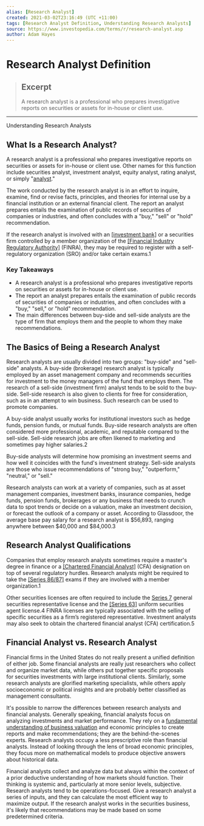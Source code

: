 ```yaml
---
alias: [Research Analyst]
created: 2021-03-02T23:16:49 (UTC +11:00)
tags: [Research Analyst Definition, Understanding Research Analysts]
source: https://www.investopedia.com/terms/r/research-analyst.asp
author: Adam Hayes
---
```


# Research Analyst Definition

> ## Excerpt
> A research analyst is a professional who prepares investigative reports on securities or assets for in-house or client use.

---

Understanding Research Analysts
## What Is a Research Analyst?

A research analyst is a professional who prepares investigative reports on securities or assets for in-house or client use. Other names for this function include securities analyst, investment analyst, equity analyst, rating analyst, or simply "[analyst](https://www.investopedia.com/terms/a/analyst.asp)."

The work conducted by the research analyst is in an effort to inquire, examine, find or revise facts, principles, and theories for internal use by a financial institution or an external financial client. The report an analyst prepares entails the examination of public records of securities of companies or industries, and often concludes with a "buy," "sell" or "hold" recommendation.

If the research analyst is involved with an [[investment bank]](https://www.investopedia.com/terms/i/investmentbank.asp) or a securities firm controlled by a member organization of the [[Financial Industry Regulatory Authority]](https://www.investopedia.com/terms/f/finra.asp) (FINRA), they may be required to register with a self-regulatory organization (SRO) and/or take certain exams.1

### Key Takeaways

-   A research analyst is a professional who prepares investigative reports on securities or assets for in-house or client use.
-   The report an analyst prepares entails the examination of public records of securities of companies or industries, and often concludes with a "buy," "sell," or "hold" recommendation.
-   The main differences between buy-side and sell-side analysts are the type of firm that employs them and the people to whom they make recommendations.

## The Basics of Being a Research Analyst

Research analysts are usually divided into two groups: "buy-side" and "sell-side" analysts. A buy-side (brokerage) research analyst is typically employed by an asset management company and recommends securities for investment to the money managers of the fund that employs them. The research of a sell-side (investment firm) analyst tends to be sold to the buy-side. Sell-side research is also given to clients for free for consideration, such as in an attempt to win business. Such research can be used to promote companies.

A buy-side analyst usually works for institutional investors such as hedge funds, pension funds, or mutual funds. Buy-side research analysts are often considered more professional, academic, and reputable compared to the sell-side. Sell-side research jobs are often likened to marketing and sometimes pay higher salaries.2

Buy-side analysts will determine how promising an investment seems and how well it coincides with the fund's investment strategy. Sell-side analysts are those who issue recommendations of "strong buy," "outperform," "neutral," or "sell."

Research analysts can work at a variety of companies, such as at asset management companies, investment banks, insurance companies, hedge funds, pension funds, brokerages or any business that needs to crunch data to spot trends or decide on a valuation, make an investment decision, or forecast the outlook of a company or asset. According to Glassdoor, the average base pay salary for a research analyst is $56,893, ranging anywhere between $40,000 and $84,000.3

## Research Analyst Qualifications

Companies that employ research analysts sometimes require a master's degree in finance or a [[Chartered Financial Analyst]](https://www.investopedia.com/terms/c/cfa.asp) (CFA) designation on top of several regulatory hurdles. Research analysts might be required to take the [[Series 86/87]](https://www.investopedia.com/terms/s/series-86-87.asp) exams if they are involved with a member organization.1

Other securities licenses are often required to include the [Series 7](https://www.investopedia.com/terms/s/series7.asp) general securities representative license and the [[Series 63]](https://www.investopedia.com/terms/s/series63.asp) uniform securities agent license.4 FINRA licenses are typically associated with the selling of specific securities as a firm’s registered representative. Investment analysts may also seek to obtain the chartered financial analyst (CFA) certification.5

## Financial Analyst vs. Research Analyst

Financial firms in the United States do not really present a unified definition of either job. Some financial analysts are really just researchers who collect and organize market data, while others put together specific proposals for securities investments with large institutional clients. Similarly, some research analysts are glorified marketing specialists, while others apply socioeconomic or political insights and are probably better classified as management consultants.

It's possible to narrow the differences between research analysts and financial analysts. Generally speaking, financial analysts focus on analyzing investments and market performance. They rely on a [fundamental understanding of business valuation](https://www.investopedia.com/terms/f/fundamentalanalysis.asp) and economic principles to create reports and make recommendations; they are the behind-the-scenes experts. Research analysts occupy a less prescriptive role than financial analysts. Instead of looking through the lens of broad economic principles, they focus more on mathematical models to produce objective answers about historical data.

Financial analysts collect and analyze data but always within the context of a prior deductive understanding of how markets should function. Their thinking is systemic and, particularly at more senior levels, subjective. Research analysts tend to be operations-focused. Give a research analyst a series of inputs, and they can calculate the most efficient way to maximize output. If the research analyst works in the securities business, it's likely that recommendations may be made based on some predetermined criteria.
